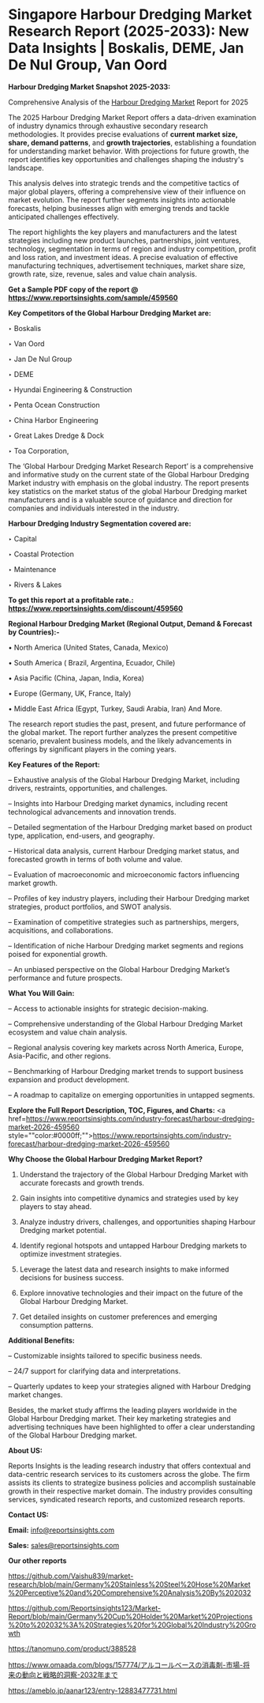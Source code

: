 # Singapore Harbour Dredging Market Research Report (2025-2033): New Data Insights | Boskalis, DEME, Jan De Nul Group, Van Oord

<strong>Harbour Dredging Market Snapshot 2025-2033:</strong>

Comprehensive Analysis of the <a href=https://www.reportsinsights.com/sample/459560>Harbour Dredging Market</a> Report for 2025

The 2025 Harbour Dredging Market Report offers a data-driven examination of industry dynamics through exhaustive secondary research methodologies. It provides precise evaluations of <strong>current market size, share, demand patterns</strong>, and <strong>growth trajectories</strong>, establishing a foundation for understanding market behavior. With projections for future growth, the report identifies key opportunities and challenges shaping the industry's landscape.

This analysis delves into strategic trends and the competitive tactics of major global players, offering a comprehensive view of their influence on market evolution. The report further segments insights into actionable forecasts, helping businesses align with emerging trends and tackle anticipated challenges effectively.

The report highlights the key players and manufacturers and the latest strategies including new product launches, partnerships, joint ventures, technology, segmentation in terms of region and industry competition, profit and loss ration, and investment ideas. A precise evaluation of effective manufacturing techniques, advertisement techniques, market share size, growth rate, size, revenue, sales and value chain analysis.

<strong>Get a Sample PDF copy of the report @ <a href=https://www.reportsinsights.com/sample/459560 style=color:#0000ff;>https://www.reportsinsights.com/sample/459560</a></strong>

<strong>Key Competitors of the Global Harbour Dredging Market are:</strong>

‣ Boskalis

‣ Van Oord

‣ Jan De Nul Group

‣ DEME

‣ Hyundai Engineering & Construction

‣ Penta Ocean Construction

‣ China Harbor Engineering

‣ Great Lakes Dredge & Dock

‣ Toa Corporation,

The ‘Global Harbour Dredging Market Research Report’ is a comprehensive and informative study on the current state of the Global Harbour Dredging Market industry with emphasis on the global industry. The report presents key statistics on the market status of the global Harbour Dredging market manufacturers and is a valuable source of guidance and direction for companies and individuals interested in the industry.

<strong>Harbour Dredging Industry Segmentation covered are:</strong>

‣ Capital

‣ Coastal Protection

‣ Maintenance

‣ Rivers & Lakes

<strong>To get this report at a profitable rate.: <a href=https://www.reportsinsights.com/discount/459560 style=color:#0000ff;>https://www.reportsinsights.com/discount/459560</a></strong>

<strong>Regional Harbour Dredging Market (Regional Output, Demand &amp; Forecast by Countries):-</strong>

• North America (United States, Canada, Mexico)

• South America ( Brazil, Argentina, Ecuador, Chile)

• Asia Pacific (China, Japan, India, Korea)

• Europe (Germany, UK, France, Italy)

• Middle East Africa (Egypt, Turkey, Saudi Arabia, Iran) And More.

The research report studies the past, present, and future performance of the global market. The report further analyzes the present competitive scenario, prevalent business models, and the likely advancements in offerings by significant players in the coming years.

<strong>Key Features of the Report:</strong>

– Exhaustive analysis of the Global Harbour Dredging Market, including drivers, restraints, opportunities, and challenges.

– Insights into Harbour Dredging market dynamics, including recent technological advancements and innovation trends.

– Detailed segmentation of the Harbour Dredging market based on product type, application, end-users, and geography.

– Historical data analysis, current Harbour Dredging market status, and forecasted growth in terms of both volume and value.

– Evaluation of macroeconomic and microeconomic factors influencing market growth.

– Profiles of key industry players, including their Harbour Dredging market strategies, product portfolios, and SWOT analysis.

– Examination of competitive strategies such as partnerships, mergers, acquisitions, and collaborations.

– Identification of niche Harbour Dredging market segments and regions poised for exponential growth.

– An unbiased perspective on the Global Harbour Dredging Market’s performance and future prospects.

<strong>What You Will Gain:</strong>

– Access to actionable insights for strategic decision-making.

– Comprehensive understanding of the Global Harbour Dredging Market ecosystem and value chain analysis.

– Regional analysis covering key markets across North America, Europe, Asia-Pacific, and other regions.

– Benchmarking of Harbour Dredging market trends to support business expansion and product development.

– A roadmap to capitalize on emerging opportunities in untapped segments.

<strong>Explore the Full Report Description, TOC, Figures, and Charts:</strong>
<a href=https://www.reportsinsights.com/industry-forecast/harbour-dredging-market-2026-459560 style=""color:#0000ff;"">https://www.reportsinsights.com/industry-forecast/harbour-dredging-market-2026-459560</a>

<strong>Why Choose the Global Harbour Dredging Market Report?</strong>

1. Understand the trajectory of the Global Harbour Dredging Market with accurate forecasts and growth trends.

2. Gain insights into competitive dynamics and strategies used by key players to stay ahead.

3. Analyze industry drivers, challenges, and opportunities shaping Harbour Dredging market potential.

4. Identify regional hotspots and untapped Harbour Dredging markets to optimize investment strategies.

5. Leverage the latest data and research insights to make informed decisions for business success.

6. Explore innovative technologies and their impact on the future of the Global Harbour Dredging Market.

7. Get detailed insights on customer preferences and emerging consumption patterns.

<strong>Additional Benefits:</strong>

– Customizable insights tailored to specific business needs.

– 24/7 support for clarifying data and interpretations.

– Quarterly updates to keep your strategies aligned with Harbour Dredging market changes.

Besides, the market study affirms the leading players worldwide in the Global Harbour Dredging market. Their key marketing strategies and advertising techniques have been highlighted to offer a clear understanding of the Global Harbour Dredging market.

<strong><strong>About US</strong>:</strong>

Reports Insights is the leading research industry that offers contextual and data-centric research services to its customers across the globe. The firm assists its clients to strategize business policies and accomplish sustainable growth in their respective market domain. The industry provides consulting services, syndicated research reports, and customized research reports.

<strong>Contact US:</strong>

<p class=><b>Email:</b> <a href=mailto:info@reportsinsights.com>info@reportsinsights.com</a></p>
<p class=><b>Sales:</b> <a href=mailto:sales@reportsinsights.com>sales@reportsinsights.com</a></p>

<strong>Our other reports</strong>

<a href=https://github.com/Vaishu839/market-research/blob/main/Germany%20Stainless%20Steel%20Hose%20Market%20Perceptive%20and%20Comprehensive%20Analysis%20By%202032>https://github.com/Vaishu839/market-research/blob/main/Germany%20Stainless%20Steel%20Hose%20Market%20Perceptive%20and%20Comprehensive%20Analysis%20By%202032</a>

<a href=https://github.com/Reportsinsights123/Market-Report/blob/main/Germany%20Cup%20Holder%20Market%20Projections%20to%202032%3A%20Strategies%20for%20Global%20Industry%20Growth>https://github.com/Reportsinsights123/Market-Report/blob/main/Germany%20Cup%20Holder%20Market%20Projections%20to%202032%3A%20Strategies%20for%20Global%20Industry%20Growth</a>

<a href=https://tanomuno.com/product/388528>https://tanomuno.com/product/388528</a>

<a href=https://www.omaada.com/blogs/157774/アルコールベースの消毒剤-市場-将来の動向と戦略的洞察-2032年まで>https://www.omaada.com/blogs/157774/アルコールベースの消毒剤-市場-将来の動向と戦略的洞察-2032年まで</a>

<a href=https://ameblo.jp/aanar123/entry-12883477731.html>https://ameblo.jp/aanar123/entry-12883477731.html</a>
